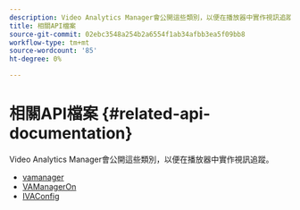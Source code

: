```yaml
---
description: Video Analytics Manager會公開這些類別，以便在播放器中實作視訊追蹤。
title: 相關API檔案
source-git-commit: 02ebc3548a254b2a6554f1ab34afbb3ea5f09bb8
workflow-type: tm+mt
source-wordcount: '85'
ht-degree: 0%

---
```


# 相關API檔案 {#related-api-documentation}

Video Analytics Manager會公開這些類別，以便在播放器中實作視訊追蹤。

* [vamanager](https://help.adobe.com/en_US/primetime/api/reference_implementation/android/javadoc/com/adobe/primetime/reference/manager/VAManager.html)
* [VAManagerOn](https://help.adobe.com/en_US/primetime/api/reference_implementation/android/javadoc/com/adobe/primetime/reference/manager/VAManagerOn.html)
* [IVAConfig](https://help.adobe.com/en_US/primetime/api/reference_implementation/android/javadoc/com/adobe/primetime/reference/config/IVAConfig.html)
